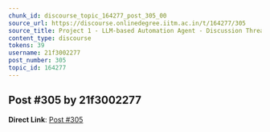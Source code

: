 ```yaml
---
chunk_id: discourse_topic_164277_post_305_00
source_url: https://discourse.onlinedegree.iitm.ac.in/t/164277/305
source_title: Project 1 - LLM-based Automation Agent - Discussion Thread [TDS Jan 2025]
content_type: discourse
tokens: 39
username: 21f3002277
post_number: 305
topic_id: 164277
---
```


## Post #305 by 21f3002277

**Direct Link**: [Post #305](https://discourse.onlinedegree.iitm.ac.in/t/164277/305)
